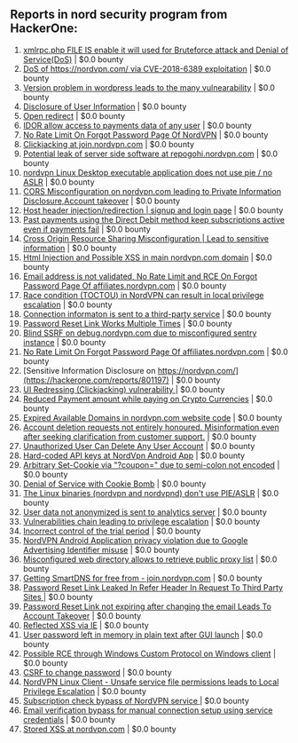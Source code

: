 ## Reports in nord security program from HackerOne:
1. [xmlrpc.php FILE IS enable it will used for Bruteforce attack and Denial of Service(DoS)](https://hackerone.com/reports/752073) | $0.0 bounty
2. [DoS of https://nordvpn.com/ via CVE-2018-6389 exploitation](https://hackerone.com/reports/752010) | $0.0 bounty
3. [Version problem in wordpress leads to the many vulnearability](https://hackerone.com/reports/751876) | $0.0 bounty
4. [Disclosure of User Information](https://hackerone.com/reports/753725) | $0.0 bounty
5. [Open redirect](https://hackerone.com/reports/753399) | $0.0 bounty
6. [IDOR allow access to payments data of any user](https://hackerone.com/reports/751577) | $0.0 bounty
7. [No Rate Limit On Forgot Password Page Of NordVPN](https://hackerone.com/reports/751604) | $0.0 bounty
8. [Clickjacking at join.nordvpn.com](https://hackerone.com/reports/765955) | $0.0 bounty
9. [Potential leak of server side software at repogohi.nordvpn.com](https://hackerone.com/reports/756182) | $0.0 bounty
10. [nordvpn Linux Desktop executable application does not use pie / no ASLR](https://hackerone.com/reports/771977) | $0.0 bounty
11. [CORS Misconfiguration on nordvpn.com leading to Private Information Disclosure,Account takeover](https://hackerone.com/reports/758785) | $0.0 bounty
12. [Host header injection/redirection | signup and login page](https://hackerone.com/reports/758380) | $0.0 bounty
13. [Past payments using the Direct Debit method keep subscriptions active even if payments fail](https://hackerone.com/reports/789260) | $0.0 bounty
14. [Cross Origin Resource Sharing Misconfiguration | Lead to sensitive information](https://hackerone.com/reports/796557) | $0.0 bounty
15. [Html Injection and Possible XSS in main nordvpn.com domain](https://hackerone.com/reports/780632) | $0.0 bounty
16. [Email address is not validated, No Rate Limit and RCE On Forgot Password Page Of affiliates.nordvpn.com](https://hackerone.com/reports/798913) | $0.0 bounty
17. [Race condition (TOCTOU) in NordVPN can result in local privilege escalation](https://hackerone.com/reports/768110) | $0.0 bounty
18. [Connection informaton is sent to a third-party service](https://hackerone.com/reports/752402) | $0.0 bounty
19. [Password Reset Link Works Multiple Times](https://hackerone.com/reports/772886) | $0.0 bounty
20. [Blind SSRF on debug.nordvpn.com due to misconfigured sentry instance](https://hackerone.com/reports/756149) | $0.0 bounty
21. [No Rate Limit On Forgot Password Page Of affiliates.nordvpn.com](https://hackerone.com/reports/791498) | $0.0 bounty
22. [Sensitive Information Disclosure on https://nordvpn.com/](https://hackerone.com/reports/801197) | $0.0 bounty
23. [UI Redressing (Clickjacking) vulnerability ](https://hackerone.com/reports/776932) | $0.0 bounty
24. [Reduced Payment amount while paying on Crypto Currencies](https://hackerone.com/reports/803876) | $0.0 bounty
25. [Expired Available Domains in nordvpn.com website code](https://hackerone.com/reports/791674) | $0.0 bounty
26. [Account deletion requests not entirely honoured. Misinformation even after seeking clarification from customer support.](https://hackerone.com/reports/813421) | $0.0 bounty
27. [Unauthorized User Can Delete Any User Account](https://hackerone.com/reports/803141) | $0.0 bounty
28. [Hard-coded API keys at NordVpn Android App](https://hackerone.com/reports/792850) | $0.0 bounty
29. [Arbitrary Set-Cookie via "?coupon=" due to semi-colon not encoded](https://hackerone.com/reports/806577) | $0.0 bounty
30. [Denial of Service with Cookie Bomb](https://hackerone.com/reports/777984) | $0.0 bounty
31. [The Linux binaries (nordvpn and nordvpnd) don't use PIE/ASLR](https://hackerone.com/reports/817244) | $0.0 bounty
32. [User data not anonymized is sent to analytics server](https://hackerone.com/reports/781238) | $0.0 bounty
33. [Vulnerabilities chain leading to privilege escalation](https://hackerone.com/reports/767647) | $0.0 bounty
34. [Incorrect control of the trial period](https://hackerone.com/reports/865828) | $0.0 bounty
35. [NordVPN Android Application privacy violation due to Google Advertising Identifier misuse](https://hackerone.com/reports/803941) | $0.0 bounty
36. [Misconfigured web directory allows to retrieve public proxy list](https://hackerone.com/reports/791826) | $0.0 bounty
37. [Getting SmartDNS for free from -  join.nordvpn.com](https://hackerone.com/reports/925757) | $0.0 bounty
38. [Password Reset Link Leaked In Refer Header In Request To Third Party Sites ](https://hackerone.com/reports/751581) | $0.0 bounty
39. [Password Reset Link not expiring after changing the email Leads To Account Takeover](https://hackerone.com/reports/792737) | $0.0 bounty
40. [Reflected XSS via IE](https://hackerone.com/reports/892717) | $0.0 bounty
41. [User password left in memory in plain text after GUI launch](https://hackerone.com/reports/761480) | $0.0 bounty
42. [Possible RCE through Windows Custom Protocol on Windows client](https://hackerone.com/reports/1001255) | $0.0 bounty
43. [CSRF to change password](https://hackerone.com/reports/204703) | $0.0 bounty
44. [NordVPN Linux Client - Unsafe service file permissions leads to Local Privilege Escalation](https://hackerone.com/reports/1218523) | $0.0 bounty
45. [Subscription check bypass of NordVPN service ](https://hackerone.com/reports/2012443) | $0.0 bounty
46. [Email verification bypass for manual connection setup using service credentials](https://hackerone.com/reports/2049021) | $0.0 bounty
47. [Stored XSS  at nordvpn.com](https://hackerone.com/reports/1841042) | $0.0 bounty